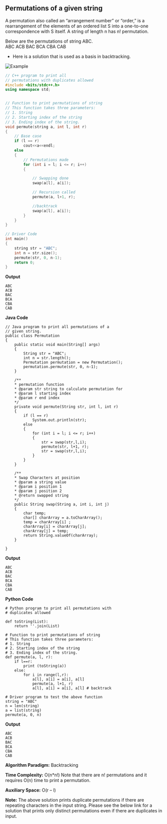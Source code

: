 ## Permutations of a given string

A permutation also called an “arrangement number” or “order,” is a rearrangement of the elements of an ordered list S into a one-to-one correspondence with S itself. A string of length n has n! permutation.

Below are the permutations of string ABC.  
ABC ACB BAC BCA CBA CAB

- Here is a solution that is used as a basis in backtracking.

![Example](https://media.geeksforgeeks.org/wp-content/cdn-uploads/NewPermutation.gif)

```cpp
// C++ program to print all
// permutations with duplicates allowed
#include <bits/stdc++.h>
using namespace std;


// Function to print permutations of string
// This function takes three parameters:
// 1. String
// 2. Starting index of the string
// 3. Ending index of the string.
void permute(string a, int l, int r)
{
	// Base case
	if (l == r)
		cout<<a<<endl;
	else
	{
		// Permutations made
		for (int i = l; i <= r; i++)
		{

			// Swapping done
			swap(a[l], a[i]);

			// Recursion called
			permute(a, l+1, r);

			//backtrack
			swap(a[l], a[i]);
		}
	}
}

// Driver Code
int main()
{
	string str = "ABC";
	int n = str.size();
	permute(str, 0, n-1);
	return 0;
}
```

**Output**

```
ABC
ACB
BAC
BCA
CBA
CAB
```
**Java Code**
```
// Java program to print all permutations of a
// given string.
public class Permutation
{
	public static void main(String[] args)
	{
		String str = "ABC";
		int n = str.length();
		Permutation permutation = new Permutation();
		permutation.permute(str, 0, n-1);
	}

	/**
	* permutation function
	* @param str string to calculate permutation for
	* @param l starting index
	* @param r end index
	*/
	private void permute(String str, int l, int r)
	{
		if (l == r)
			System.out.println(str);
		else
		{
			for (int i = l; i <= r; i++)
			{
				str = swap(str,l,i);
				permute(str, l+1, r);
				str = swap(str,l,i);
			}
		}
	}

	/**
	* Swap Characters at position
	* @param a string value
	* @param i position 1
	* @param j position 2
	* @return swapped string
	*/
	public String swap(String a, int i, int j)
	{
		char temp;
		char[] charArray = a.toCharArray();
		temp = charArray[i] ;
		charArray[i] = charArray[j];
		charArray[j] = temp;
		return String.valueOf(charArray);
	}

}

```

**Output**
```
ABC
ACB
BAC
BCA
CBA
CAB
```

**Python Code**
```
# Python program to print all permutations with
# duplicates allowed

def toString(List):
	return ''.join(List)

# Function to print permutations of string
# This function takes three parameters:
# 1. String
# 2. Starting index of the string
# 3. Ending index of the string.
def permute(a, l, r):
	if l==r:
		print (toString(a))
	else:
		for i in range(l,r):
			a[l], a[i] = a[i], a[l]
			permute(a, l+1, r)
			a[l], a[i] = a[i], a[l] # backtrack

# Driver program to test the above function
string = "ABC"
n = len(string)
a = list(string)
permute(a, 0, n)

```
**Output**
```
ABC
ACB
BAC
BCA
CBA
CAB
```


**Algorithm Paradigm:** Backtracking

**Time Complexity:** O(n\*n!) Note that there are n! permutations and it requires O(n) time to print a permutation.

**Auxiliary Space:** O(r – l)

**Note:** The above solution prints duplicate permutations if there are repeating characters in the input string. Please see the below link for a solution that prints only distinct permutations even if there are duplicates in input.
